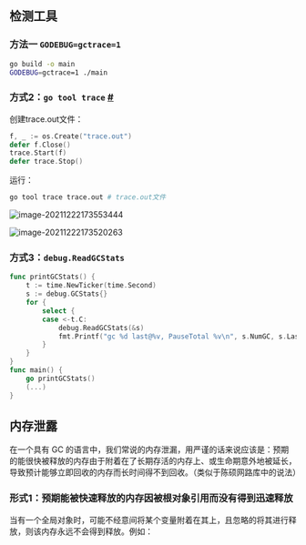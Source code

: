 





## 检测工具

### 方法一 `GODEBUG=gctrace=1`

```bash
go build -o main
GODEBUG=gctrace=1 ./main
```



### 方式2：`go tool trace` [#](https://golang.design/go-questions/memgc/principal/#方式2go-tool-trace)

创建trace.out文件：

```go
f, _ := os.Create("trace.out")
defer f.Close()
trace.Start(f)
defer trace.Stop()
```

运行：

```bash
go tool trace trace.out # trace.out文件
```

![image-20211222173553444](https://gitee.com/matytan/tupic/raw/master/uPic/image-20211222173553444.png)

![image-20211222173520263](https://gitee.com/matytan/tupic/raw/master/uPic/image-20211222173520263.png)

### 方式3：`debug.ReadGCStats`

```go
func printGCStats() {
	t := time.NewTicker(time.Second)
	s := debug.GCStats{}
	for {
		select {
		case <-t.C:
			debug.ReadGCStats(&s)
			fmt.Printf("gc %d last@%v, PauseTotal %v\n", s.NumGC, s.LastGC, s.PauseTotal)
		}
	}
}
func main() {
	go printGCStats()
	(...)
}
```



## 内存泄露



在一个具有 GC 的语言中，我们常说的内存泄漏，用严谨的话来说应该是：预期的能很快被释放的内存由于附着在了长期存活的内存上、或生命期意外地被延长，导致预计能够立即回收的内存而长时间得不到回收。（类似于陈硕网路库中的说法）





### 形式1：预期能被快速释放的内存因被根对象引用而没有得到迅速释放

当有一个全局对象时，可能不经意间将某个变量附着在其上，且忽略的将其进行释放，则该内存永远不会得到释放。例如：


